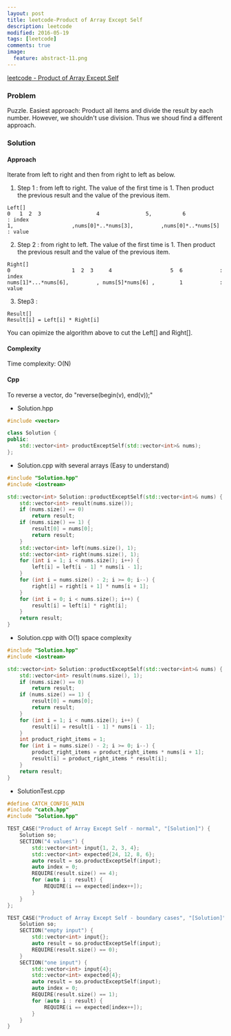 ```yaml
---
layout: post
title: leetcode-Product of Array Except Self
description: leetcode
modified: 2016-05-19
tags: [leetcode]
comments: true
image:
  feature: abstract-11.png
---
```

[leetcode - Product of Array Except Self](https://leetcode.com/problems/product-of-array-except-self/)

### Problem

Puzzle.
Easiest approach: Product all items and divide the result by each number. However, we shouldn't use division. Thus we shoud find a different approach.

### Solution 

#### Approach

Iterate from left to right and then from right to left as below.


1) Step 1 : from left to right. The value of the first time is 1. Then product the previous result and the value of the previous item.



```
Left[]
0   1  2  3                  4               5,          6            : index
1,                   ,nums[0]*..*nums[3],         ,nums[0]*..*nums[5] : value
```

2) Step 2 : from right to left. The value of the first time is 1. Then product the previous result and the value of the previous item.

```
Right[]
0                    1  2  3     4                   5  6            : index
nums[1]*...*nums[6],         , nums[5]*nums[6] ,        1            : value
```

3) Step3 :

```
Result[]
Result[i] = Left[i] * Right[i]
```

You can opimize the algorithm above to cut the Left[] and Right[].

#### Complexity

Time complexity: O(N)

#### Cpp

To reverse a vector, do "reverse(begin(v), end(v));" 

- Solution.hpp

```cpp
#include <vector>

class Solution {
public:
    std::vector<int> productExceptSelf(std::vector<int>& nums);
};
```

- Solution.cpp with several arrays (Easy to understand)

```cpp
#include "Solution.hpp"
#include <iostream>

std::vector<int> Solution::productExceptSelf(std::vector<int>& nums) {
	std::vector<int> result(nums.size());
	if (nums.size() == 0)
		return result;
	if (nums.size() == 1) {
		result[0] = nums[0];
		return result;
	}
	std::vector<int> left(nums.size(), 1);
	std::vector<int> right(nums.size(), 1);
	for (int i = 1; i < nums.size(); i++) {
		left[i] = left[i - 1] * nums[i - 1];
	}
	for (int i = nums.size() - 2; i >= 0; i--) {
		right[i] = right[i + 1] * nums[i + 1];
	}
	for (int i = 0; i < nums.size(); i++) {
		result[i] = left[i] * right[i];
	}
	return result;
}

```

- Solution.cpp with O(1) space complexity

```cpp
#include "Solution.hpp"
#include <iostream>

std::vector<int> Solution::productExceptSelf(std::vector<int>& nums) {
	std::vector<int> result(nums.size(), 1);
	if (nums.size() == 0)
		return result;
	if (nums.size() == 1) {
		result[0] = nums[0];
		return result;
	}
	for (int i = 1; i < nums.size(); i++) {
		result[i] = result[i - 1] * nums[i - 1];
	}
	int product_right_items = 1;
	for (int i = nums.size() - 2; i >= 0; i--) {
		product_right_items = product_right_items * nums[i + 1];
		result[i] = product_right_items * result[i];
	}
	return result;
}

```

- SolutionTest.cpp

```cpp
#define CATCH_CONFIG_MAIN
#include "catch.hpp"
#include "Solution.hpp"

TEST_CASE("Product of Array Except Self - normal", "[Solution]") {
    Solution so;
    SECTION("4 values") {
        std::vector<int> input{1, 2, 3, 4};
        std::vector<int> expected{24, 12, 8, 6};
        auto result = so.productExceptSelf(input);
        auto index = 0;
        REQUIRE(result.size() == 4);
        for (auto i : result) {
            REQUIRE(i == expected[index++]);
        }
    }
};

TEST_CASE("Product of Array Except Self - boundary cases", "[Solution]") {
    Solution so;
    SECTION("empty input") {
        std::vector<int> input{};
        auto result = so.productExceptSelf(input);
        REQUIRE(result.size() == 0);
    }
    SECTION("one input") {
        std::vector<int> input{4};
        std::vector<int> expected{4};
        auto result = so.productExceptSelf(input);
        auto index = 0;
        REQUIRE(result.size() == 1);
        for (auto i : result) {
            REQUIRE(i == expected[index++]);
        }
    }
}

```
